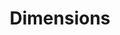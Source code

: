 ---
layout: default
bigquery: https://console.cloud.google.com/bigquery?p=covid-19-dimensions-ai&page=table&d=data&t=publications
contributors: Digital Science, https://www.digital-science.com/
cost: Free for personal, non-commercial use.
description: Dimensions contains more than 100 million publications, ranging from
  articles published in scholarly journals, books and book chapters, to preprints
  and conference proceedings. All publications are contextualized with linked data
  sets, funding, publications, patents, clinical trials, and policy documents. You
  can also view associated categories, funders, institutions, and researcher profiles.
documentation: https://docs.dimensions.ai/bigquery/index.html
last_edit: Mon, 04 Apr 2022 19:04:00 GMT
location: https://www.dimensions.ai/products/free/
maintained_by: Digital Science, https://www.digital-science.com/
schema_fields: '[''license'', ''funding_eur'', ''book_title'', ''kind'', ''filing_status'',
  ''types'', ''current_assignee_orgs'', ''researcher_ids'', ''address'', ''arxiv_id'',
  ''repository_url'', ''category_icrp_ct'', ''date_print'', ''created_date'', ''registry'',
  ''date_online'', ''conditions'', ''date_inserted'', ''journal_lists'', ''family_id'',
  ''abstract'', ''publication_date'', ''citations'', ''reference_ids'', ''publisher'',
  ''status'', ''source_id'', ''associated_grant_ids'', ''proceedings_title'', ''wikipedia_url'',
  ''priority_date'', ''description'', ''current_assignee_countries'', ''active_years'',
  ''original_assignee'', ''issue'', ''associated_publication_id'', ''date_normal'',
  ''id'', ''funding_cny'', ''funding_jpy'', ''editors'', ''research_org_country_names'',
  ''research_org_state_names'', ''funder_org_state_codes'', ''granted_date'', ''embargo_date'',
  ''family_members_ids'', ''year'', ''citations_count'', ''original_abstract'', ''journal'',
  ''conference'', ''ipcr'', ''gender'', ''phase'', ''expiration_year'', ''funder_countries'',
  ''volume'', ''funder_org_countries'', ''publication_ids'', ''current_assignee'',
  ''granted_year'', ''category_icrp_cso'', ''family_count'', ''authors'', ''repository_id'',
  ''funding_chf'', ''organisation_details'', ''title'', ''category_hrcs_hc'', ''resulting_publication_ids'',
  ''end_date'', ''category_rcdc'', ''original_title'', ''priority_year'', ''category_bra'',
  ''brief_title'', ''pages'', ''metrics'', ''funder_org_acronyms'', ''assignee_countries'',
  ''acronym'', ''supporting_grant_ids'', ''funding_amount'', ''funding_cad'', ''original_assignee_countries'',
  ''investigators'', ''expiration_date'', ''book_series_title'', ''open_access_categories'',
  ''end_year'', ''original_assignee_orgs'', ''mesh_headings'', ''research_org_cities'',
  ''subtitles'', ''application_number'', ''established'', ''linkout'', ''funding_nzd'',
  ''interventions'', ''language'', ''associated_publication_doi'', ''research_orgs'',
  ''resulting_publication_doi'', ''open_access_categories_v2'', ''category_sdg'',
  ''email_address'', ''funder_orgs'', ''cited_by_ids'', ''funder_org'', ''pmcid'',
  ''isbn'', ''cpc'', ''pmid'', ''inventor_names'', ''filing_year'', ''citation_string'',
  ''external_ids'', ''funding_gbp'', ''parent_id'', ''doi'', ''legal_status'', ''associated_publication_pmid'',
  ''start_year'', ''publication_year'', ''labels'', ''funder_org_cities'', ''category_uoa'',
  ''categories'', ''relationships'', ''mesh_terms'', ''clinical_trial_ids'', ''assignee_orgs'',
  ''filing_date'', ''funding_aud'', ''funding_usd'', ''name'', ''links'', ''eisbn'',
  ''research_org_state_codes'', ''grant_number'', ''altmetrics'', ''research_org_city_names'',
  ''start_date'', ''concepts'', ''category_hrcs_rac'', ''funding_currency'', ''category_for'',
  ''acronyms'', ''type'', ''date'', ''repository_name'', ''funding_details'', ''aliases'',
  ''date_modified'', ''date_imported_gbq'', ''foa_number'', ''research_org_countries'',
  ''legal_events'', ''jurisdiction'', ''acknowledgements'', ''associated_publication_arxiv_id'',
  ''category_hra'', ''patent_ids'']'
shortname: dimensions
tags:
- scholarly literature
- patents
- funding
- clinical trials
- academic profiles
terms_of_use: 'Use of both the Dimensions COVID-19 dataset and full Dimensions dataset
  are subject to the Dimensions Terms of use: https://www.dimensions.ai/policies-terms-legal '
title: Dimensions
uuid: dcff88bd-fe6b-4fdb-8159-809bf9d7bc1c
---